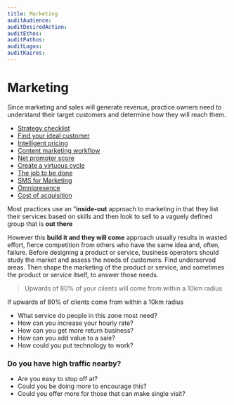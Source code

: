 ```yaml
---
title: Marketing
auditAudience:
auditDesiredAction:
auditEthos:
auditPathos:
auditLogos:
auditKairos:
---
```


# Marketing

Since marketing and sales will generate revenue, practice owners need to understand their target customers and determine how they will reach them.

- [Strategy checklist](./strategy-checklist.md)
- [Find your ideal customer](./find-your-ideal-customer.md)
- [Intelligent pricing](./intelligent-pricing.md)
- [Content marketing workflow](./content-marketing-calendar.md)
- [Net promoter score](./net-promoter-score.md)
- [Create a virtuous cycle](./create-a-virtous-cycle.md)
- [The job to be done](./the-job-to-be-done.md)
- [SMS for Marketing](./sms-for-marketing.md)
- [Omnipresence](./omnipresence.md)
- [Cost of acquisition](./cost-of-acquistion.md)

Most practices use an "**inside-out** approach to marketing in that they list their services based on skills and then look to sell to a vaguely defined group that is **out there**

However this **build it and they will come** approach usually results in wasted effort, fierce competition from others who have the same idea and, often, failure. Before designing a product or service, business operators should study the market and assess the needs of customers. Find underserved areas. Then shape the marketing of the product or service, and sometimes the product or service itself, to answer those needs.

> Upwards of 80% of your clients will come from within a 10km radius

If upwards of 80% of clients come from within a 10km radius

- What service do people in this zone most need?
- How can you increase your hourly rate?
- How can you get more return business?
- How can you add value to a sale?
- How could you put technology to work?

### Do you have high traffic nearby?

- Are you easy to stop off at?
- Could you be doing more to encourage this?
- Could you offer more for those that can make single visit?
